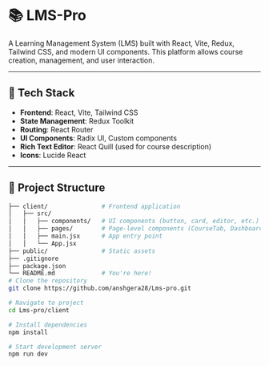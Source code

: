 # 📚 LMS-Pro

A Learning Management System (LMS) built with React, Vite, Redux, Tailwind CSS, and modern UI components. This platform allows course creation, management, and user interaction.

---

## 🚀 Tech Stack

- **Frontend**: React, Vite, Tailwind CSS
- **State Management**: Redux Toolkit
- **Routing**: React Router
- **UI Components**: Radix UI, Custom components
- **Rich Text Editor**: React Quill (used for course description)
- **Icons**: Lucide React

---

## 📁 Project Structure

```bash
├── client/               # Frontend application
│   ├── src/
│   │   ├── components/   # UI components (button, card, editor, etc.)
│   │   ├── pages/        # Page-level components (CourseTab, Dashboard, etc.)
│   │   ├── main.jsx      # App entry point
│   │   └── App.jsx
├── public/               # Static assets
├── .gitignore
├── package.json
└── README.md             # You're here!
# Clone the repository
git clone https://github.com/anshgera28/Lms-pro.git

# Navigate to project
cd Lms-pro/client

# Install dependencies
npm install

# Start development server
npm run dev
